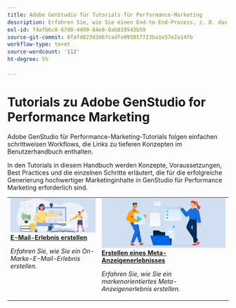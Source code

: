 ```yaml
---
title: Adobe GenStudio für Tutorials für Performance-Marketing
description: Erfahren Sie, wie Sie einen End-to-End-Prozess, z. B. das Erstellen eines E-Mail-Erlebnisses, abschließen können, indem Sie GenStudio für Performance-Marketing-Tutorials befolgen.
exl-id: f4afb6c8-67d0-4499-84e8-0ab819543b59
source-git-commit: 8fafd823d3d67cadfe095857723ba1e57e2a14fb
workflow-type: tm+mt
source-wordcount: '112'
ht-degree: 5%

---
```


# Tutorials zu Adobe GenStudio for Performance Marketing

Adobe GenStudio für Performance-Marketing-Tutorials folgen einfachen schrittweisen Workflows, die Links zu tieferen Konzepten im Benutzerhandbuch enthalten.

In den Tutorials in diesem Handbuch werden Konzepte, Voraussetzungen, Best Practices und die einzelnen Schritte erläutert, die für die erfolgreiche Generierung hochwertiger Marketinginhalte in GenStudio für Performance Marketing erforderlich sind.

<table style="table-layout:fixed">
<td valign="top">
   <div>
      <a href="create-email-experience.md">
      <img alt="Ideen, Bücher, Bleistift, Computer" src="../assets/card-create-assets.png">
      <strong>E-Mail-Erlebnis erstellen</strong>
      </a>
   </div>
   <p>
      <em>Erfahren Sie, wie Sie ein On-Marke-E-Mail-Erlebnis erstellen.</em>
   </p>
</td>
<td valign="top">
   <div>
      <a href="create-meta-ad.md">
      <img alt="Ideen, Bücher, Bleistift, Computer" src="../assets/card-manage-content.png">
      <strong>Erstellen eines Meta-Anzeigenerlebnisses</strong>
      </a>
   </div>
   <p>
      <em>Erfahren Sie, wie Sie ein markenorientiertes Meta-Anzeigenerlebnis erstellen.</em>
   </p>
</td><!-- 
<td valign="top">
   <div>
      <a href="create-email-experience.md">
      <img alt="Ideas, books, pencil, computer" src="../assets/card-create-assets.png">
      <strong>Create an email experience</strong>
      </a>
   </div>
   <p>
      <em>Learn how to create an on-brand Email experience.</em>
   </p>
</td> -->
</table>
